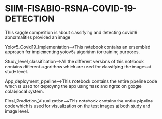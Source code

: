 # SIIM-FISABIO-RSNA-COVID-19-DETECTION

This kaggle competition is about classifying and detecting covid19 abnormalities provided an image

Yolov5_Covid19_Implementation-->This notebook contains an ensembled approach for implementing yolov5s algorithm for training purposes.

Study_level_classification-->All the different versions of this notebook contains different algorithms which are used for classifying the images at study level.

App_deployment_pipeline-->This notebook contains the entire pipeline code which is used for deploying the app using flask and ngrok on google colab/local system.

Final_Prediction_Visualization-->This notebook contains the entire pipeline code which is used for visualization on the test images at both study and image level.

